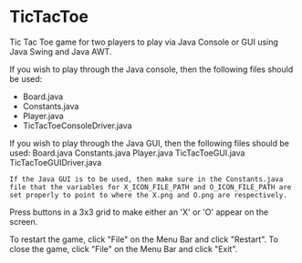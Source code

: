 # TicTacToe

Tic Tac Toe game for two players to play via Java Console or GUI using Java Swing and Java AWT. 

If you wish to play through the Java console, then the following files should be used:
- Board.java
- Constants.java
- Player.java
- TicTacToeConsoleDriver.java
    
If you wish to play through the Java GUI, then the following files should be used:
    Board.java
    Constants.java
    Player.java
    TicTacToeGUI.java
    TicTacToeGUIDriver.java
    
    If the Java GUI is to be used, then make sure in the Constants.java file that the variables for X_ICON_FILE_PATH and O_ICON_FILE_PATH are set properly to point to where the X.png and O.png are respectively.
    
    
Press buttons in a 3x3 grid to make either an 'X' or 'O' appear on the screen. 

To restart the game, click "File" on the Menu Bar and click "Restart". 
To close the game, click "File" on the Menu Bar and click "Exit".
